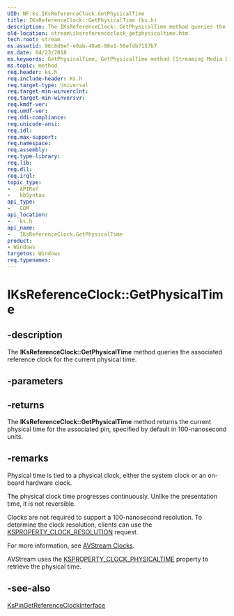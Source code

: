 ```yaml
---
UID: NF:ks.IKsReferenceClock.GetPhysicalTime
title: IKsReferenceClock::GetPhysicalTime (ks.h)
description: The IKsReferenceClock::GetPhysicalTime method queries the associated reference clock for the current physical time.
old-location: stream\iksreferenceclock_getphysicaltime.htm
tech.root: stream
ms.assetid: 96c8d5ef-e9ab-40a6-88e1-56efdb7157b7
ms.date: 04/23/2018
ms.keywords: GetPhysicalTime, GetPhysicalTime method [Streaming Media Devices], GetPhysicalTime method [Streaming Media Devices],IKsReferenceClock interface, IKsReferenceClock interface [Streaming Media Devices],GetPhysicalTime method, IKsReferenceClock.GetPhysicalTime, IKsReferenceClock::GetPhysicalTime, avintfc_a80ef73b-383a-48b2-b3ea-49e5469c7bca.xml, ks/IKsReferenceClock::GetPhysicalTime, stream.iksreferenceclock_getphysicaltime
ms.topic: method
req.header: ks.h
req.include-header: Ks.h
req.target-type: Universal
req.target-min-winverclnt: 
req.target-min-winversvr: 
req.kmdf-ver: 
req.umdf-ver: 
req.ddi-compliance: 
req.unicode-ansi: 
req.idl: 
req.max-support: 
req.namespace: 
req.assembly: 
req.type-library: 
req.lib: 
req.dll: 
req.irql: 
topic_type:
-	APIRef
-	kbSyntax
api_type:
-	COM
api_location:
-	ks.h
api_name:
-	IKsReferenceClock.GetPhysicalTime
product:
- Windows
targetos: Windows
req.typenames: 
---
```


# IKsReferenceClock::GetPhysicalTime


## -description


The <b>IKsReferenceClock::GetPhysicalTime</b> method queries the associated reference clock for the current physical time.


## -parameters






## -returns



The <b>IKsReferenceClock::GetPhysicalTime</b> method returns the current physical time for the associated pin, specified by default in 100-nanosecond units.




## -remarks



Physical time is tied to a physical clock, either the system clock or an on-board hardware clock.

The physical clock time progresses continuously. Unlike the presentation time, it is not reversible.

Clocks are not required to support a 100-nanosecond resolution. To determine the clock resolution, clients can use the <a href="https://msdn.microsoft.com/library/windows/hardware/ff565092">KSPROPERTY_CLOCK_RESOLUTION</a> request.

For more information, see <a href="https://msdn.microsoft.com/fc1d5bca-72e3-48e2-b46f-09a13bba83b4">AVStream Clocks</a>.

AVStream uses the <a href="https://msdn.microsoft.com/library/windows/hardware/ff565088">KSPROPERTY_CLOCK_PHYSICALTIME</a> property to retrieve the physical time.




## -see-also




<a href="https://msdn.microsoft.com/library/windows/hardware/ff563517">KsPinGetReferenceClockInterface</a>
 

 

